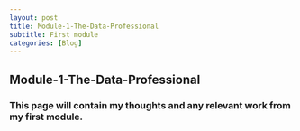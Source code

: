 ```yaml
---
layout: post
title: Module-1-The-Data-Professional
subtitle: First module
categories: [Blog]
---
```


## Module-1-The-Data-Professional

### This page will contain my thoughts and any relevant work from my first module.
